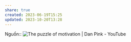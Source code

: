 ```yaml
---
share: true
created: 2023-06-19T15:25
updated: 2023-10-20T13:28
---
```


Nguồn:: ![The puzzle of motivation | Dan Pink - YouTube](https://youtu.be/rrkrvAUbU9Y?t=353)
